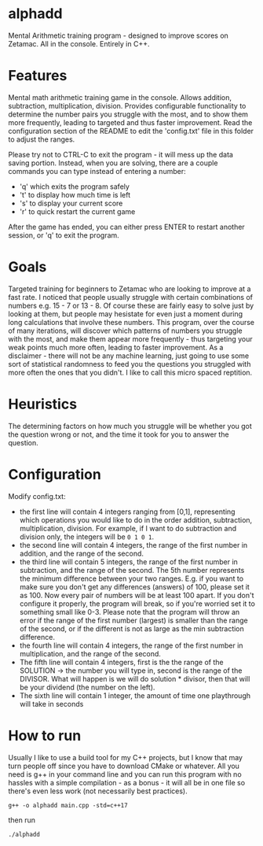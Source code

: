 # alphadd
Mental Arithmetic training program - designed to improve scores on Zetamac. All in the console. Entirely in C++.

# Features

Mental math arithmetic training game in the console. Allows addition, subtraction, multiplication, division. Provides configurable functionality to determine the number pairs you struggle with the most, and to show them more frequently, leading to targeted and thus faster improvement. Read the configuration section of the README to edit the 'config.txt' file in this folder to adjust the ranges. 

Please try not to CTRL-C to exit the program - it will mess up the data saving portion. Instead, when you are solving, there are a couple commands you can type instead of entering a number:

- 'q' which exits the program safely
- 't' to display how much time is left
- 's' to display your current score
- 'r' to quick restart the current game

After the game has ended, you can either press ENTER to restart another session, or 'q' to exit the program.

# Goals
Targeted training for beginners to Zetamac who are looking to improve at a fast rate. I noticed that people usually struggle
with certain combinations of numbers e.g. 15 - 7 or 13 - 8. Of course these are fairly easy to solve just by looking at them, but people may
hesistate for even just a moment during long calculations that involve these numbers. This program, over the course of many iterations, will discover
which patterns of numbers you struggle with the most, and make them appear more frequently - thus targeting your weak points
much more often, leading to faster improvement. As a disclaimer - there will not be any machine learning, just going to
use some sort of statistical randomness to feed you the questions you struggled with more often the ones that you didn't.
I like to call this micro spaced reptition. 

# Heuristics

The determining factors on how much you struggle will be whether you got the question wrong or not, and the time it took for you to answer the question.

# Configuration

Modify config.txt:
- the first line will contain 4 integers ranging from [0,1], representing which operations you would like to do in the order addition, subtraction, multiplication, division. For example, if I want to do subtraction and division only, the integers will be `0 1 0 1`.
- the second line will contain 4 integers, the range of the first number in addition, and the range of the second.
- the third line will contain 5 integers, the range of the first number in subtraction, and the range of the second. The 5th number represents the minimum difference between your two ranges. E.g. if you want to make sure you don't get any differences (answers) of 100, please set it as 100. Now every pair of numbers will be at least 100 apart. If you don't configure it properly, the program will break, so if you're worried set it to something small like 0-3. Please note that the program will throw an error if the range of the first number (largest) is smaller
than the range of the second, or if the different is not as large as the min subtraction difference.
- the fourth line will contain 4 integers, the range of the first number in multiplication, and the range of the second.
- The fifth line will contain 4 integers, first is the the range of the SOLUTION -> the number you will type in, second is the range of the DIVISOR. What will happen is we will do solution * divisor, then that will be your dividend (the number on the left). 
- The sixth line will contain 1 integer, the amount of time one playthrough will take in seconds

# How to run
Usually I like to use a build tool for my C++ projects, but I know that may turn people off since you have to download CMake or 
whatever. All you need is g++ in your command line and you can run this program with no hassles with a simple compilation - as a
bonus - it will all be in one file so there's even less work (not necessarily best practices).

```
g++ -o alphadd main.cpp -std=c++17
```

then run

```
./alphadd
```
